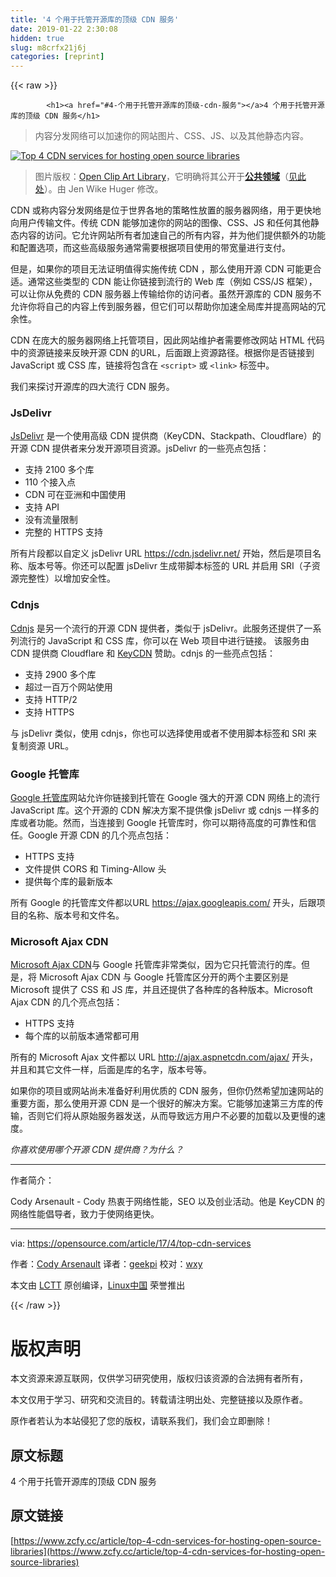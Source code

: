 ```yaml
---
title: '4 个用于托管开源库的顶级 CDN 服务' 
date: 2019-01-22 2:30:08
hidden: true
slug: m8crfx21j6j
categories: [reprint]
---
```


{{< raw >}}

            <h1><a href="#4-个用于托管开源库的顶级-cdn-服务"></a>4 个用于托管开源库的顶级 CDN 服务</h1>
<blockquote>
<p>内容分发网络可以加速你的网站图片、CSS、JS、以及其他静态内容。</p>
</blockquote>
<p><a href="https://camo.githubusercontent.com/50bee2ed33e0e94e9659f5f32e4677b00f04bfa6/68747470733a2f2f6f70656e736f757263652e636f6d2f73697465732f64656661756c742f66696c65732f7374796c65732f696d6167652d66756c6c2d73697a652f7075626c69632f696d616765732f6c6966652f66696c655f73797374656d2e6a70673f69746f6b3d73326236306f4942"><img src="https://p0.ssl.qhimg.com/t017bcae8e695d5d004.jpg" alt="Top 4 CDN services for hosting open source libraries" title="Top 4 CDN services for hosting open source libraries"></a></p>
<blockquote>
<p>图片版权：<a href="https://en.wikipedia.org/wiki/Open_Clip_Art_Library">Open Clip Art Library</a>，它明确将其公开于<strong><a href="https://en.wikipedia.org/wiki/public_domain">公共领域</a></strong>（<a href="https://openclipart.org/share">见此处</a>）。由 Jen Wike Huger 修改。</p>
</blockquote>
<p>CDN 或称内容分发网络是位于世界各地的策略性放置的服务器网络，用于更快地向用户传输文件。传统 CDN 能够加速你的网站的图像、CSS、JS 和任何其他静态内容的访问。它允许网站所有者加速自己的所有内容，并为他们提供额外的功能和配置选项，而这些高级服务通常需要根据项目使用的带宽量进行支付。</p>
<p>但是，如果你的项目无法证明值得实施传统 CDN ，那么使用开源 CDN 可能更合适。通常这些类型的 CDN 能让你链接到流行的 Web 库（例如 CSS/JS 框架），可以让你从免费的 CDN 服务器上传输给你的访问者。虽然开源库的 CDN 服务不允许你将自己的内容上传到服务器，但它们可以帮助你加速全局库并提高网站的冗余性。</p>
<p>CDN 在庞大的服务器网络上托管项目，因此网站维护者需要修改网站 HTML 代码中的资源链接来反映开源 CDN 的URL，后面跟上资源路径。根据你是否链接到 JavaScript 或 CSS 库，链接将包含在 <code>&lt;script&gt;</code> 或 <code>&lt;link&gt;</code> 标签中。</p>
<p>我们来探讨开源库的四大流行 CDN 服务。</p>
<h3><a href="#jsdelivr"></a>JsDelivr</h3>
<p><a href="http://www.jsdelivr.com/">JsDelivr</a> 是一个使用高级 CDN 提供商（KeyCDN、Stackpath、Cloudflare）的开源 CDN 提供者来分发开源项目资源。jsDelivr 的一些亮点包括：</p>
<ul>
<li>支持 2100 多个库</li>
<li>110 个接入点</li>
<li>CDN 可在亚洲和中国使用</li>
<li>支持 API</li>
<li>没有流量限制</li>
<li>完整的 HTTPS 支持</li>
</ul>
<p>所有片段都以自定义 jsDelivr URL <a href="https://cdn.jsdelivr.net/">https://cdn.jsdelivr.net/</a> 开始，然后是项目名称、版本号等。你还可以配置 jsDelivr 生成带脚本标签的 URL 并启用 SRI（子资源完整性）以增加安全性。</p>
<h3><a href="#cdnjs"></a>Cdnjs</h3>
<p><a href="https://cdnjs.com/">Cdnjs</a> 是另一个流行的开源 CDN 提供者，类似于 jsDelivr。此服务还提供了一系列流行的 JavaScript 和 CSS 库，你可以在 Web 项目中进行链接。 该服务由 CDN 提供商 Cloudflare 和 <a href="https://www.keycdn.com/">KeyCDN</a> 赞助。cdnjs 的一些亮点包括：</p>
<ul>
<li>支持 2900 多个库</li>
<li>超过一百万个网站使用</li>
<li>支持 HTTP/2</li>
<li>支持 HTTPS</li>
</ul>
<p>与 jsDelivr 类似，使用 cdnjs，你也可以选择使用或者不使用脚本标签和 SRI 来复制资源 URL。</p>
<h3><a href="#google托管库"></a>Google 托管库</h3>
<p><a href="https://developers.google.com/speed/libraries/">Google 托管库</a>网站允许你链接到托管在 Google 强大的开源 CDN 网络上的流行 JavaScript 库。这个开源的 CDN 解决方案不提供像 jsDelivr 或 cdnjs 一样多的库或者功能。然而，当连接到 Google 托管库时，你可以期待高度的可靠性和信任。Google 开源 CDN 的几个亮点包括：</p>
<ul>
<li>HTTPS 支持</li>
<li>文件提供 CORS 和 Timing-Allow 头</li>
<li>提供每个库的最新版本</li>
</ul>
<p>所有 Google 的托管库文件都以URL <a href="https://ajax.googleapis.com/">https://ajax.googleapis.com/</a> 开头，后跟项目的名称、版本号和文件名。</p>
<h3><a href="#microsoft-ajax-cdn"></a>Microsoft Ajax CDN</h3>
<p><a href="https://www.asp.net/ajax/cdn">Microsoft Ajax CDN</a>与 Google 托管库非常类似，因为它只托管流行的库。但是，将 Microsoft Ajax CDN 与 Google 托管库区分开的两个主要区别是 Microsoft 提供了 CSS 和 JS 库，并且还提供了各种库的各种版本。Microsoft Ajax CDN 的几个亮点包括：</p>
<ul>
<li>HTTPS 支持</li>
<li>每个库的以前版本通常都可用</li>
</ul>
<p>所有的 Microsoft Ajax 文件都以 URL <a href="http://ajax.aspnetcdn.com/ajax/">http://ajax.aspnetcdn.com/ajax/</a> 开头，并且和其它文件一样，后面是库的名字，版本号等。</p>
<p>如果你的项目或网站尚未准备好利用优质的 CDN 服务，但你仍然希望加速网站的重要方面，那么使用开源 CDN 是一个很好的解决方案。它能够加速第三方库的传输，否则它们将从原始服务器发送，从而导致远方用户不必要的加载以及更慢的速度。</p>
<p> <em>你喜欢使用哪个开源 CDN 提供商？为什么？</em></p>
<hr>
<p>作者简介：</p>
<p>Cody Arsenault - Cody 热衷于网络性能，SEO 以及创业活动。他是 KeyCDN 的网络性能倡导者，致力于使网络更快。</p>
<hr>
<p>via: <a href="https://opensource.com/article/17/4/top-cdn-services">https://opensource.com/article/17/4/top-cdn-services</a></p>
<p>作者：<a href="https://opensource.com/users/codya">Cody Arsenault</a> 译者：<a href="https://github.com/geekpi">geekpi</a> 校对：<a href="https://github.com/wxy">wxy</a></p>
<p>本文由 <a href="https://github.com/LCTT/TranslateProject">LCTT</a> 原创编译，<a href="https://linux.cn/">Linux中国</a> 荣誉推出</p>

          
{{< /raw >}}

# 版权声明
本文资源来源互联网，仅供学习研究使用，版权归该资源的合法拥有者所有，

本文仅用于学习、研究和交流目的。转载请注明出处、完整链接以及原作者。

原作者若认为本站侵犯了您的版权，请联系我们，我们会立即删除！

## 原文标题
4 个用于托管开源库的顶级 CDN 服务

## 原文链接
[https://www.zcfy.cc/article/top-4-cdn-services-for-hosting-open-source-libraries](https://www.zcfy.cc/article/top-4-cdn-services-for-hosting-open-source-libraries)

